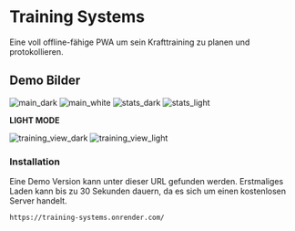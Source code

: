 # Training Systems

Eine voll offline-fähige PWA um sein Krafttraining zu planen und protokollieren.

## Demo Bilder
![main_dark](/demo/main_dark.jpg)
![main_white](/demo/main_white.jpg)
![stats_dark](/demo/stats_dark.jpg)
![stats_light](/demo/stats_light.jpg)

**LIGHT MODE**

![training_view_dark](/demo/main_desktop_light.jpg)
![training_view_light](/demo/main_white.jpg)

### Installation

Eine Demo Version kann unter dieser URL gefunden werden. Erstmaliges Laden kann bis zu 30 Sekunden dauern, da es sich um einen kostenlosen Server handelt.

```bash
https://training-systems.onrender.com/

